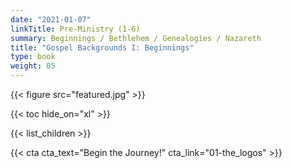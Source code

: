 ```yaml
---
date: "2021-01-07"
linkTitle: Pre-Ministry (1-6)
summary: Beginnings / Bethlehem / Genealogies / Nazareth
title: "Gospel Backgrounds I: Beginnings"
type: book
weight: 05
---
```


{{< figure src="featured.jpg" >}}

{{< toc hide_on="xl" >}}


{{< list_children >}}





{{< cta cta_text="Begin the Journey!" cta_link="01-the_logos" >}}
